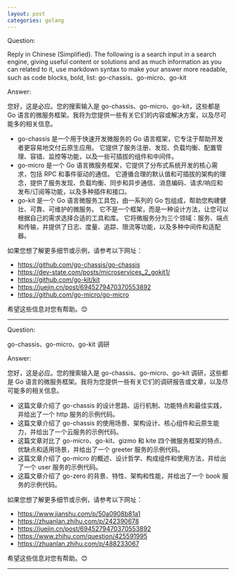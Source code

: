 ```yaml
---
layout: post
categories: golang
---
```

Question:

Reply in Chinese (Simplified).
The following is a search input in a search engine, giving useful content or solutions and as much information as you can related to it, use markdown syntax to make your answer more readable, such as code blocks, bold, list:
go-chassis、go-micro、go-kit

Answer:

您好，这是必应。您的搜索输入是 go-chassis、go-micro、go-kit，这些都是 Go 语言的微服务框架。我将为您提供一些有关它们的内容或解决方案，以及尽可能多的相关信息。

- go-chassis 是一个用于快速开发微服务的 Go 语言框架，它专注于帮助开发者更容易地交付云原生应用。 它提供了服务注册、发现、负载均衡、配置管理、容错、监控等功能，以及一些可插拔的组件和中间件。
- go-micro 是一个 Go 语言微服务框架，它提供了分布式系统开发的核心需求，包括 RPC 和事件驱动的通信。 它遵循合理的默认值和可插拔的架构的理念，提供了服务发现、负载均衡、同步和异步通信、消息编码、请求/响应和发布/订阅等功能，以及多种插件和接口。
- go-kit 是一个 Go 语言微服务工具包，由一系列的 Go 包组成，帮助您构建健壮、可靠、可维护的微服务。 它不是一个框架，而是一种设计方法，让您可以根据自己的需求选择合适的工具和库。 它将微服务分为三个领域：服务、端点和传输，并提供了日志、度量、追踪、限流等功能，以及多种中间件和适配器。

如果您想了解更多细节或示例，请参考以下网址：

-  https://github.com/go-chassis/go-chassis
-  https://dev-state.com/posts/microservices_2_gokit1/
-  https://github.com/go-kit/kit
-  https://juejin.cn/post/6945279470370553892
-  https://github.com/go-micro/go-micro

希望这些信息对您有帮助。😊


<hr/>

Question:

go-chassis、go-micro、go-kit 调研

Answer:

您好，这是必应。您的搜索输入是 go-chassis、go-micro、go-kit 调研，这些都是 Go 语言的微服务框架。我将为您提供一些有关它们的调研报告或文章，以及尽可能多的相关信息。

-  这篇文章介绍了 go-chassis 的设计思路、运行机制、功能特点和最佳实践，并给出了一个 http 服务的示例代码。
-  这篇文章介绍了 go-chassis 的使用场景、架构设计、核心组件和云原生能力，并给出了一个云服务的示例代码。
-  这篇文章对比了 go-micro、go-kit、gizmo 和 kite 四个微服务框架的特点、优缺点和适用场景，并给出了一个 greeter 服务的示例代码。
-  这篇文章介绍了 go-micro 的概述、设计哲学、构成组件和使用方法，并给出了一个 user 服务的示例代码。
-  这篇文章介绍了 go-zero 的背景、特性、架构和性能，并给出了一个 book 服务的示例代码。

如果您想了解更多细节或示例，请参考以下网址：

-  https://www.jianshu.com/p/50a0908b81a1
-  https://zhuanlan.zhihu.com/p/242390678
-  https://juejin.cn/post/6945279470370553892
-  https://www.zhihu.com/question/425591995
-  https://zhuanlan.zhihu.com/p/488233067

希望这些信息对您有帮助。😊


<hr/>

